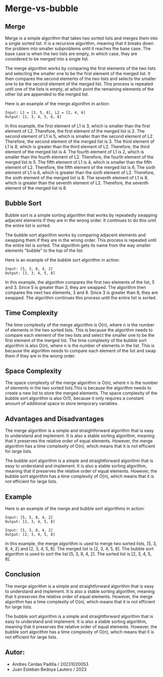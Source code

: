# Merge-vs-bubble

## Merge

Merge is a simple algorithm that takes two sorted lists and merges them into a single sorted list. It is a recursive algorithm, meaning that it breaks down the problem into smaller subproblems until it reaches the base case. The base case is when the two lists are empty, in which case, they are considered to be merged into a single list.

The merge algorithm works by comparing the first elements of the two lists and selecting the smaller one to be the first element of the merged list. It then compares the second elements of the two lists and selects the smaller one to be the second element of the merged list. This process is repeated until one of the lists is empty, at which point the remaining elements of the other list are appended to the merged list.

Here is an example of the merge algorithm in action:

```
Input: L1 = [3, 5, 8], L2 = [2, 4, 6]
Output: [2, 3, 4, 5, 6, 8]
```

In this example, the first element of L1 is 3, which is smaller than the first element of L2. Therefore, the first element of the merged list is 2. The second element of L1 is 5, which is smaller than the second element of L2. Therefore, the second element of the merged list is 3. The third element of L1 is 8, which is greater than the third element of L2. Therefore, the third element of the merged list is 4. The fourth element of L1 is 2, which is smaller than the fourth element of L2. Therefore, the fourth element of the merged list is 5. The fifth element of L1 is 4, which is smaller than the fifth element of L2. Therefore, the fifth element of the merged list is 6. The sixth element of L1 is 6, which is greater than the sixth element of L2. Therefore, the sixth element of the merged list is 8. The seventh element of L1 is 8, which is greater than the seventh element of L2. Therefore, the seventh element of the merged list is 8.

## Bubble Sort

Bubble sort is a simple sorting algorithm that works by repeatedly swapping adjacent elements if they are in the wrong order. It continues to do this until the entire list is sorted.

The bubble sort algorithm works by comparing adjacent elements and swapping them if they are in the wrong order. This process is repeated until the entire list is sorted. The algorithm gets its name from the way smaller elements "bubble" to the top of the list.

Here is an example of the bubble sort algorithm in action:

```
Input: [5, 3, 8, 4, 2]
Output: [2, 3, 4, 5, 8]
```

In this example, the algorithm compares the first two elements of the list, 5 and 3. Since 5 is greater than 3, they are swapped. The algorithm then compares the next two elements, 3 and 8. Since 3 is greater than 8, they are swapped. The algorithm continues this process until the entire list is sorted.

## Time Complexity

The time complexity of the merge algorithm is O(n), where n is the number of elements in the two sorted lists. This is because the algorithm needs to compare each element of the two lists and select the smaller one to be the first element of the merged list. The time complexity of the bubble sort algorithm is also O(n), where n is the number of elements in the list. This is because the algorithm needs to compare each element of the list and swap them if they are in the wrong order.

## Space Complexity

The space complexity of the merge algorithm is O(n), where n is the number of elements in the two sorted lists.This is because the algorithm needs to create a new list to store the merged elements. The space complexity of the bubble sort algorithm is also O(1), because it only requires a constant amount of additional space to store temporary variables.

## Advantages and Disadvantages

The merge algorithm is a simple and straightforward algorithm that is easy to understand and implement. It is also a stable sorting algorithm, meaning that it preserves the relative order of equal elements. However, the merge algorithm has a time complexity of O(n), which means that it is not efficient for large lists.

The bubble sort algorithm is a simple and straightforward algorithm that is easy to understand and implement. It is also a stable sorting algorithm, meaning that it preserves the relative order of equal elements. However, the bubble sort algorithm has a time complexity of O(n), which means that it is not efficient for large lists.

## Example

Here is an example of the merge and bubble sort algorithms in action:

```
Input: [5, 3, 8, 4, 2]
Output: [2, 3, 4, 5, 8]

Input: [5, 3, 8, 4, 2]
Output: [2, 3, 4, 5, 8]
```

In this example, the merge algorithm is used to merge two sorted lists, [5, 3, 8, 4, 2] and [2, 3, 4, 5, 8]. The merged list is [2, 3, 4, 5, 8]. The bubble sort algorithm is used to sort the list [5, 3, 8, 4, 2]. The sorted list is [2, 3, 4, 5, 8].

## Conclusion

The merge algorithm is a simple and straightforward algorithm that is easy to understand and implement. It is also a stable sorting algorithm, meaning that it preserves the relative order of equal elements. However, the merge algorithm has a time complexity of O(n), which means that it is not efficient for large lists.

The bubble sort algorithm is a simple and straightforward algorithm that is easy to understand and implement. It is also a stable sorting algorithm, meaning that it preserves the relative order of equal elements. However, the bubble sort algorithm has a time complexity of O(n), which means that it is not efficient for large lists.     

## Autor:
- Andres Cerdas Padilla  / 20231020053
- Juan Esteban Bedoya Lautero / 2023